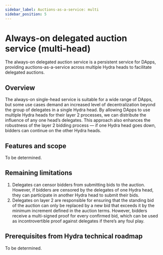 ```yaml
---
sidebar_label: Auctions-as-a-service: multi
sidebar_position: 5
---
```


# Always-on delegated auction service (multi-head)

The always-on delegated auction service is a persistent service for DApps, providing auctions-as-a-service across multiple Hydra heads to facilitate delegated auctions.

## Overview

The always-on single-head service is suitable for a wide range of DApps, but some use cases demand an increased level of decentralization beyond the group of delegates in a single Hydra head. By allowing DApps to use multiple Hydra heads for their layer 2 processes, we can distribute the influence of any one head’s delegates. This approach also enhances the robustness of the layer 2 bidding process — if one Hydra head goes down, bidders can continue on the other Hydra heads.

## Features and scope

To be determined.

## Remaining limitations

1. Delegates can censor bidders from submitting bids to the auction. However, if bidders are censored by the delegates of one Hydra head, they can participate in another Hydra head to submit their bids.
2. Delegates on layer 2 are responsible for ensuring that the standing bid of the auction can only be replaced by a new bid that exceeds it by the minimum increment defined in the auction terms. However, bidders receive a multi-signed proof for every confirmed bid, which can be used as incontrovertible proof against delegates if there’s any foul play.

## Prerequisites from Hydra technical roadmap

To be determined.
